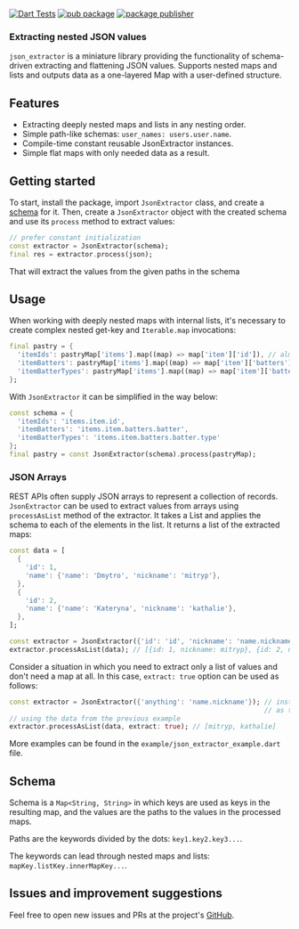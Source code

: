 [![Dart Tests](https://github.com/mitryp/json_extractor/actions/workflows/dart_tests.yml/badge.svg?branch=master)](https://github.com/mitryp/json_extractor/actions/workflows/dart_tests.yml)
[![pub package](https://img.shields.io/pub/v/json_extractor.svg)](https://pub.dev/packages/json_extractor)
[![package publisher](https://img.shields.io/pub/publisher/json_extractor.svg)](https://pub.dev/packages/json_extractor/publisher)

### Extracting nested JSON values

`json_extractor` is a miniature library providing the functionality of schema-driven extracting and flattening JSON values.
Supports nested maps and lists and outputs data as a one-layered Map with a user-defined structure.

## Features

* Extracting deeply nested maps and lists in any nesting order.
* Simple path-like schemas: `user_names: users.user.name`.
* Compile-time constant reusable JsonExtractor instances.
* Simple flat maps with only needed data as a result.

## Getting started

To start, install the package, import `JsonExtractor` class, and create a [schema](#schema) for it.
Then, create a `JsonExtractor` object with the created schema and use its `process` method to extract values:

```dart
// prefer constant initialization
const extractor = JsonExtractor(schema);
final res = extractor.process(json);
```

That will extract the values from the given paths in the schema

## Usage

When working with deeply nested maps with internal lists, it's necessary to create complex nested get-key and `Iterable.map`
invocations:

```dart
final pastry = {
  'itemIds': pastryMap['items'].map((map) => map['item']['id']), // almost ok
  'itemBatters': pastryMap['items'].map((map) => map['item']['batters']['batter']), // worse
  'itemBatterTypes': pastryMap['items'].map((map) => map['item']['batters']['batter'].map((bMap) => bMap['type'])) // oh
};
```

With `JsonExtractor` it can be simplified in the way below:
```dart
const schema = {
  'itemIds': 'items.item.id',
  'itemBatters': 'items.item.batters.batter',
  'itemBatterTypes': 'items.item.batters.batter.type'
};
final pastry = const JsonExtractor(schema).process(pastryMap);
```

### JSON Arrays
REST APIs often supply JSON arrays to represent a collection of records. `JsonExtractor` can be used to extract values
from arrays using `processAsList` method of the extractor. It takes a List<dynamic> and applies the schema to each of
the elements in the list. It returns a list of the extracted maps:
```dart
const data = [
  {
    'id': 1,
    'name': {'name': 'Dmytro', 'nickname': 'mitryp'},
  },
  {
    'id': 2,
    'name': {'name': 'Kateryna', 'nickname': 'kathalie'},
  },
];

const extractor = JsonExtractor({'id': 'id', 'nickname': 'name.nickname'});
extractor.processAsList(data); // [{id: 1, nickname: mitryp}, {id: 2, nickname: kathalie}]
```

Consider a situation in which you need to extract only a list of values and don't need a map at all. In this case,
`extract: true` option can be used as follows:
```dart
const extractor = JsonExtractor({'anything': 'name.nickname'}); // instead of 'anything' can be literally anything 
                                                                // as this key will be extracted
// using the data from the previous example
extractor.processAsList(data, extract: true); // [mitryp, kathalie]
```

More examples can be found in the `example/json_extractor_example.dart` file.

## Schema

Schema is a `Map<String, String>` in which keys are used as keys in the resulting map, and the values are the paths to the
values in the processed maps.

Paths are the keywords divided by the dots: `key1.key2.key3...`.

The keywords can lead through nested maps and lists: `mapKey.listKey.innerMapKey...`.


## Issues and improvement suggestions

Feel free to open new issues and PRs at the project's [GitHub](https://github.com/mitryp/json_extractor).
